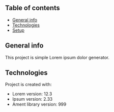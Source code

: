 ## Table of contents
* [General info](#general-info)
* [Technologies](#JS,#ASP.NETMVC5)
* [Setup](#setup)

## General info
This project is simple Lorem ipsum dolor generator.
	
## Technologies
Project is created with:
* Lorem version: 12.3
* Ipsum version: 2.33
* Ament library version: 999
